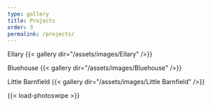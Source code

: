 ```yaml
---
type: gallery
title: Projects
order: 3
permalink: /projects/
---
```

Ellary
{{< gallery dir="/assets/images/Ellary" />}}

Bluehouse
{{< gallery dir="/assets/images/Bluehouse" />}}

Little Barnfield
{{< gallery dir="/assets/images/Little Barnfield" />}}

{{< load-photoswipe >}}
